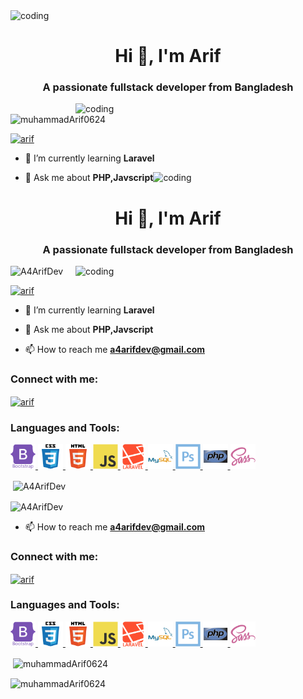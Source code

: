 <img src="https://indoanalytica.com/static/images/bannerr.gif" height="500" with="100%" alt="coding">
<h1 align="center">Hi 👋, I'm Arif</h1>
<h3 align="center">A passionate fullstack developer from Bangladesh</h3>
<img align="right" src="https://cdn.dribbble.com/users/926537/screenshots/4502924/python-2.gif" width="400" alt="coding">

<p align="left"> <img src="https://komarev.com/ghpvc/?username=muhammadArif0624&label=Profile%20views&color=0e75b6&style=flat" alt="muhammadArif0624" /> </p>

<p align="left"> <a href="https://twitter.com/arif" target="blank"><img src="https://img.shields.io/twitter/follow/arif?logo=twitter&style=for-the-badge" alt="arif" /></a> </p>

- 🌱 I’m currently learning **Laravel**

- 💬 Ask me about **PHP,Javscript**<img src="https://indoanalytica.com/static/images/bannerr.gif" height="500" with="100%" alt="coding">
<h1 align="center">Hi 👋, I'm Arif</h1>
<h3 align="center">A passionate fullstack developer from Bangladesh</h3>
<img align="right" src="https://cdn.dribbble.com/users/926537/screenshots/4502924/python-2.gif" width="400" alt="coding">

<p align="left"> <img src="https://komarev.com/ghpvc/?username=A4ArifDev&label=Profile%20views&color=0e75b6&style=flat" alt="A4ArifDev" /> </p>

<p align="left"> <a href="https://twitter.com/arif" target="blank"><img src="https://img.shields.io/twitter/follow/arif?logo=twitter&style=for-the-badge" alt="arif" /></a> </p>

- 🌱 I’m currently learning **Laravel**

- 💬 Ask me about **PHP,Javscript**

- 📫 How to reach me **a4arifdev@gmail.com**

<h3 align="left">Connect with me:</h3>
<p align="left">
<a href="https://twitter.com/arif" target="blank"><img align="center" src="https://raw.githubusercontent.com/rahuldkjain/github-profile-readme-generator/master/src/images/icons/Social/twitter.svg" alt="arif" height="30" max-width="100%" /></a>
</p>

<h3 align="left">Languages and Tools:</h3>
<p align="left"> <a href="https://getbootstrap.com" target="_blank" rel="noreferrer"> <img src="https://raw.githubusercontent.com/devicons/devicon/master/icons/bootstrap/bootstrap-plain-wordmark.svg" alt="bootstrap" width="40" height="40"/> </a> <a href="https://www.w3schools.com/css/" target="_blank" rel="noreferrer"> <img src="https://raw.githubusercontent.com/devicons/devicon/master/icons/css3/css3-original-wordmark.svg" alt="css3" width="40" height="40"/> </a> <a href="https://www.w3.org/html/" target="_blank" rel="noreferrer"> <img src="https://raw.githubusercontent.com/devicons/devicon/master/icons/html5/html5-original-wordmark.svg" alt="html5" width="40" height="40"/> </a> <a href="https://developer.mozilla.org/en-US/docs/Web/JavaScript" target="_blank" rel="noreferrer"> <img src="https://raw.githubusercontent.com/devicons/devicon/master/icons/javascript/javascript-original.svg" alt="javascript" width="40" height="40"/> </a> <a href="https://laravel.com/" target="_blank" rel="noreferrer"> <img src="https://raw.githubusercontent.com/devicons/devicon/master/icons/laravel/laravel-plain-wordmark.svg" alt="laravel" width="40" height="40"/> </a> <a href="https://www.mysql.com/" target="_blank" rel="noreferrer"> <img src="https://raw.githubusercontent.com/devicons/devicon/master/icons/mysql/mysql-original-wordmark.svg" alt="mysql" width="40" height="40"/> </a> <a href="https://www.photoshop.com/en" target="_blank" rel="noreferrer"> <img src="https://raw.githubusercontent.com/devicons/devicon/master/icons/photoshop/photoshop-line.svg" alt="photoshop" width="40" height="40"/> </a> <a href="https://www.php.net" target="_blank" rel="noreferrer"> <img src="https://raw.githubusercontent.com/devicons/devicon/master/icons/php/php-original.svg" alt="php" width="40" height="40"/> </a> <a href="https://sass-lang.com" target="_blank" rel="noreferrer"> <img src="https://raw.githubusercontent.com/devicons/devicon/master/icons/sass/sass-original.svg" alt="sass" width="40" height="40"/> </a> </p>



<p>&nbsp;<img align="center" src="https://github-readme-stats.vercel.app/api?username=A4ArifDev&show_icons=true&locale=en" alt="A4ArifDev" /></p>

<p><img align="center" src="https://github-readme-streak-stats.herokuapp.com/?user=A4ArifDev&" alt="A4ArifDev" /></p>


- 📫 How to reach me **a4arifdev@gmail.com**

<h3 align="left">Connect with me:</h3>
<p align="left">
<a href="https://twitter.com/arif" target="blank"><img align="center" src="https://raw.githubusercontent.com/rahuldkjain/github-profile-readme-generator/master/src/images/icons/Social/twitter.svg" alt="arif" height="30" max-width="100%" /></a>
</p>

<h3 align="left">Languages and Tools:</h3>
<p align="left"> <a href="https://getbootstrap.com" target="_blank" rel="noreferrer"> <img src="https://raw.githubusercontent.com/devicons/devicon/master/icons/bootstrap/bootstrap-plain-wordmark.svg" alt="bootstrap" width="40" height="40"/> </a> <a href="https://www.w3schools.com/css/" target="_blank" rel="noreferrer"> <img src="https://raw.githubusercontent.com/devicons/devicon/master/icons/css3/css3-original-wordmark.svg" alt="css3" width="40" height="40"/> </a> <a href="https://www.w3.org/html/" target="_blank" rel="noreferrer"> <img src="https://raw.githubusercontent.com/devicons/devicon/master/icons/html5/html5-original-wordmark.svg" alt="html5" width="40" height="40"/> </a> <a href="https://developer.mozilla.org/en-US/docs/Web/JavaScript" target="_blank" rel="noreferrer"> <img src="https://raw.githubusercontent.com/devicons/devicon/master/icons/javascript/javascript-original.svg" alt="javascript" width="40" height="40"/> </a> <a href="https://laravel.com/" target="_blank" rel="noreferrer"> <img src="https://raw.githubusercontent.com/devicons/devicon/master/icons/laravel/laravel-plain-wordmark.svg" alt="laravel" width="40" height="40"/> </a> <a href="https://www.mysql.com/" target="_blank" rel="noreferrer"> <img src="https://raw.githubusercontent.com/devicons/devicon/master/icons/mysql/mysql-original-wordmark.svg" alt="mysql" width="40" height="40"/> </a> <a href="https://www.photoshop.com/en" target="_blank" rel="noreferrer"> <img src="https://raw.githubusercontent.com/devicons/devicon/master/icons/photoshop/photoshop-line.svg" alt="photoshop" width="40" height="40"/> </a> <a href="https://www.php.net" target="_blank" rel="noreferrer"> <img src="https://raw.githubusercontent.com/devicons/devicon/master/icons/php/php-original.svg" alt="php" width="40" height="40"/> </a> <a href="https://sass-lang.com" target="_blank" rel="noreferrer"> <img src="https://raw.githubusercontent.com/devicons/devicon/master/icons/sass/sass-original.svg" alt="sass" width="40" height="40"/> </a> </p>



<p>&nbsp;<img align="center" src="https://github-readme-stats.vercel.app/api?username=muhammadArif0624&show_icons=true&locale=en" alt="muhammadArif0624" /></p>

<p><img align="center" src="https://github-readme-streak-stats.herokuapp.com/?user=muhammadArif0624&" alt="muhammadArif0624" /></p>
